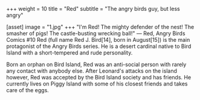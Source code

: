 +++
weight = 10
title = "Red"
subtitle = "The angry birds guy, but less angry"

[asset]
  image = "1.jpg"
+++
"I'm Red! The mighty defender of the nest! The smasher of pigs! The castle-busting wrecking ball!"
— Red, Angry Birds Comics #10
Red (full name Red J. Bird[14], born in August[15]) is the main protagonist of the Angry Birds series. He is a desert cardinal native to Bird Island with a short-tempered and rude personality.

Born an orphan on Bird Island, Red was an anti-social person with rarely any contact with anybody else. After Leonard's attacks on the island however, Red was accepted by the Bird Island society and has friends. He currently lives on Piggy Island with some of his closest friends and takes care of the eggs.
